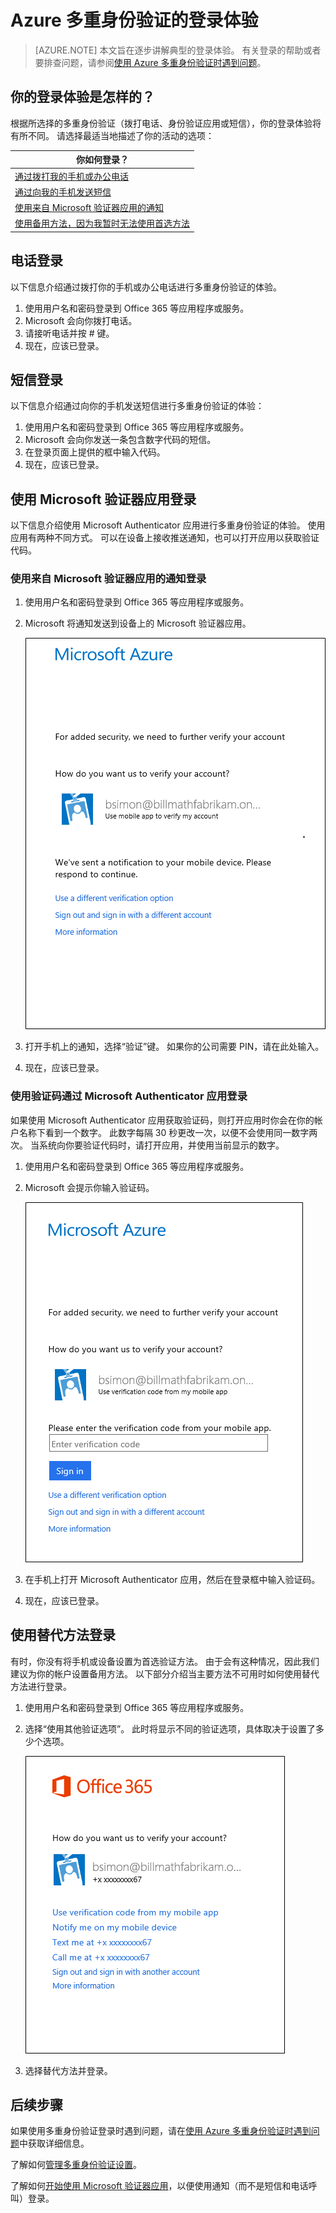 <properties
    pageTitle="使用多重身份验证的 Azure MFA 登录体验 | Microsoft 文档"
    description="本页将提供有关在何处查看 Azure MFA 支持的各种登录方法的指导。"
    keywords="用户身份验证, 登录体验, 使用手机登录, 使用办公电话登录"
    services="multi-factor-authentication"
    documentationcenter=""
    author="kgremban"
    manager="femila"
    editor="pblachar"
    translationtype="Human Translation" />
<tags
    ms.assetid="b310b762-471b-4b26-887a-a321c9e81d46"
    ms.service="multi-factor-authentication"
    ms.workload="identity"
    ms.tgt_pltfrm="na"
    ms.devlang="na"
    ms.topic="article"
    ms.date="04/02/2017"
    wacn.date="05/15/2017"
    ms.author="kgremban"
    ms.sourcegitcommit="a114d832e9c5320e9a109c9020fcaa2f2fdd43a9"
    ms.openlocfilehash="d3a1002d2cb9a19423250650725f43fbd2b7db51"
    ms.lasthandoff="04/14/2017" />

# <a name="the-sign-in-experience-with-azure-multi-factor-authentication"></a>Azure 多重身份验证的登录体验
> [AZURE.NOTE]
> 本文旨在逐步讲解典型的登录体验。 有关登录的帮助或者要排查问题，请参阅[使用 Azure 多重身份验证时遇到问题](/documentation/articles/multi-factor-authentication-end-user-troubleshoot/)。

## <a name="what-will-your-sign-in-experience-be"></a>你的登录体验是怎样的？
根据所选择的多重身份验证（拨打电话、身份验证应用或短信），你的登录体验将有所不同。 请选择最适当地描述了你的活动的选项：

| 你如何登录？ | 
| --- |
| [通过拨打我的手机或办公电话](#signing-in-with-a-phone-call) |
| [通过向我的手机发送短信](#signing-in-with-a-text-message)
| [使用来自 Microsoft 验证器应用的通知](#signing-in-with-the-microsoft-authenticator-app-using-notification) |
| [使用备用方法，因为我暂时无法使用首选方法](#signing-in-with-an-alternate-method) |

## 电话登录 <a name="signing-in-with-a-phone-call"></a>
以下信息介绍通过拨打你的手机或办公电话进行多重身份验证的体验。

1. 使用用户名和密码登录到 Office 365 等应用程序或服务。  
2. Microsoft 会向你拨打电话。  
3. 请接听电话并按 # 键。  
4. 现在，应该已登录。  

## 短信登录 <a name="signing-in-with-a-text-message"></a>
以下信息介绍通过向你的手机发送短信进行多重身份验证的体验：

1. 使用用户名和密码登录到 Office 365 等应用程序或服务。 
2. Microsoft 会向你发送一条包含数字代码的短信。 
3. 在登录页面上提供的框中输入代码。 
4. 现在，应该已登录。 

## 使用 Microsoft 验证器应用登录 <a name="signing-in-with-the-microsoft-authenticator-app-using-notification"></a>
以下信息介绍使用 Microsoft Authenticator 应用进行多重身份验证的体验。 使用应用有两种不同方式。 可以在设备上接收推送通知，也可以打开应用以获取验证代码。

### <a name="to-sign-in-with-a-notification-from-the-microsoft-authenticator-app"></a>使用来自 Microsoft 验证器应用的通知登录
1. 使用用户名和密码登录到 Office 365 等应用程序或服务。
2. Microsoft 将通知发送到设备上的 Microsoft 验证器应用。

	![Microsoft 发送通知](./media/multi-factor-authentication-end-user-signin/notify.png)

3. 打开手机上的通知，选择“验证”键。 如果你的公司需要 PIN，请在此处输入。
4. 现在，应该已登录。

### <a name="to-sign-in-using-a-verification-code-with-the-microsoft-authenticator-app"></a>使用验证码通过 Microsoft Authenticator 应用登录

如果使用 Microsoft Authenticator 应用获取验证码，则打开应用时你会在你的帐户名称下看到一个数字。 此数字每隔 30 秒更改一次，以便不会使用同一数字两次。 当系统向你要验证代码时，请打开应用，并使用当前显示的数字。 

1. 使用用户名和密码登录到 Office 365 等应用程序或服务。
2. Microsoft 会提示你输入验证码。

	![输入验证码](./media/multi-factor-authentication-end-user-signin/verify3.png)

3. 在手机上打开 Microsoft Authenticator 应用，然后在登录框中输入验证码。
4. 现在，应该已登录。

## 使用替代方法登录 <a name="signing-in-with-an-alternate-method"></a>
有时，你没有将手机或设备设置为首选验证方法。 由于会有这种情况，因此我们建议为你的帐户设置备用方法。 以下部分介绍当主要方法不可用时如何使用替代方法进行登录。

1. 使用用户名和密码登录到 Office 365 等应用程序或服务。
2. 选择“使用其他验证选项”。 此时将显示不同的验证选项，具体取决于设置了多少个选项。

	![使用替代方法](./media/multi-factor-authentication-end-user-signin/alt.png)

3. 选择替代方法并登录。

## <a name="next-steps"></a>后续步骤

如果使用多重身份验证登录时遇到问题，请在[使用 Azure 多重身份验证时遇到问题](/documentation/articles/multi-factor-authentication-end-user-troubleshoot/)中获取详细信息。

了解如何[管理多重身份验证设置](/documentation/articles/multi-factor-authentication-end-user-manage-settings/)。

了解如何[开始使用 Microsoft 验证器应用](/documentation/articles/microsoft-authenticator-app-how-to/)，以便使用通知（而不是短信和电话呼叫）登录。

<!---Update_Description: wording update -->